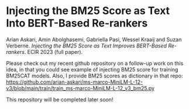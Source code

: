 # Injecting the BM25 Score as Text Into BERT-Based Re-rankers
Arian Askari, Amin Abolghasemi, Gabriella Pasi, Wessel Kraaij and Suzan Verberne. *Injecting the BM25 Score as Text Improves BERT-Based Re-rankers*. ECIR 2023 (full paper).

Please check out my recent github repository on a follow-up work on this idea, in that you could see example of injecting BM25 score for training BM25CAT models. Also, I provide BM25 scores as dictionary in that repo: https://github.com/arian-askari/ms-marco-MiniLM-L-12-v3/blob/main/train/train_ms-marco-MiniLM-L-12_v3_bm25.py

This repository will be completed later soon!

